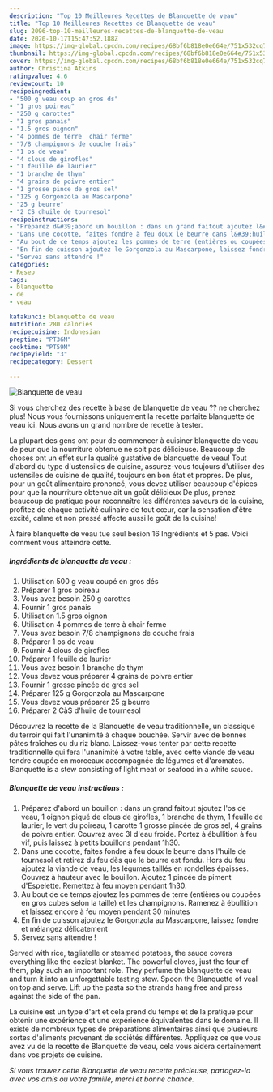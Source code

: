 ```yaml
---
description: "Top 10 Meilleures Recettes de Blanquette de veau"
title: "Top 10 Meilleures Recettes de Blanquette de veau"
slug: 2096-top-10-meilleures-recettes-de-blanquette-de-veau
date: 2020-10-17T15:47:52.188Z
image: https://img-global.cpcdn.com/recipes/68bf6b818e0e664e/751x532cq70/blanquette-de-veau-photo-principale-de-la-recette.jpg
thumbnail: https://img-global.cpcdn.com/recipes/68bf6b818e0e664e/751x532cq70/blanquette-de-veau-photo-principale-de-la-recette.jpg
cover: https://img-global.cpcdn.com/recipes/68bf6b818e0e664e/751x532cq70/blanquette-de-veau-photo-principale-de-la-recette.jpg
author: Christina Atkins
ratingvalue: 4.6
reviewcount: 10
recipeingredient:
- "500 g veau coup en gros ds"
- "1 gros poireau"
- "250 g carottes"
- "1 gros panais"
- "1.5 gros oignon"
- "4 pommes de terre  chair ferme"
- "7/8 champignons de couche frais"
- "1 os de veau"
- "4 clous de girofles"
- "1 feuille de laurier"
- "1 branche de thym"
- "4 grains de poivre entier"
- "1 grosse pince de gros sel"
- "125 g Gorgonzola au Mascarpone"
- "25 g beurre"
- "2 CS dhuile de tournesol"
recipeinstructions:
- "Préparez d&#39;abord un bouillon : dans un grand faitout ajoutez l&#39;os de veau, 1 oignon piqué de clous de girofles, 1 branche de thym, 1 feuille de laurier, le vert du poireau, 1 carotte 1 grosse pincée de gros sel, 4 grains de poivre entier. Couvrez avec 3l d&#39;eau froide. Portez à ébullition à feu vif, puis laissez à petits bouillons pendant 1h30."
- "Dans une cocotte, faites fondre à feu doux le beurre dans l&#39;huile de tournesol et retirez du feu dès que le beurre est fondu. Hors du feu ajoutez la viande de veau, les légumes taillés en rondelles épaisses. Couvrez à hauteur avec le bouillon. Ajoutez 1 pincée de piment d&#39;Espelette. Remettez à feu moyen pendant 1h30."
- "Au bout de ce temps ajoutez les pommes de terre (entières ou coupées en gros cubes selon la taille) et les champignons. Ramenez à ébullition et laissez encore à feu moyen pendant 30 minutes"
- "En fin de cuisson ajoutez le Gorgonzola au Mascarpone, laissez fondre et mélangez délicatement"
- "Servez sans attendre !"
categories:
- Resep
tags:
- blanquette
- de
- veau

katakunci: blanquette de veau 
nutrition: 280 calories
recipecuisine: Indonesian
preptime: "PT36M"
cooktime: "PT59M"
recipeyield: "3"
recipecategory: Dessert

---
```



![Blanquette de veau](https://img-global.cpcdn.com/recipes/68bf6b818e0e664e/751x532cq70/blanquette-de-veau-photo-principale-de-la-recette.jpg)

Si vous cherchez des recette à base de blanquette de veau ?? ne cherchez plus! Nous vous fournissons uniquement la recette parfaite blanquette de veau ici. Nous avons un grand nombre de recette à tester.

La plupart des gens ont peur de commencer à cuisiner blanquette de veau de peur que la nourriture obtenue ne soit pas délicieuse. Beaucoup de choses ont un effet sur la qualité gustative de blanquette de veau! Tout d'abord du type d'ustensiles de cuisine, assurez-vous toujours d'utiliser des ustensiles de cuisine de qualité, toujours en bon état et propres. De plus, pour un goût alimentaire prononcé, vous devez utiliser beaucoup d'épices pour que la nourriture obtenue ait un goût délicieux De plus, prenez beaucoup de pratique pour reconnaître les différentes saveurs de la cuisine, profitez de chaque activité culinaire de tout cœur, car la sensation d'être excité, calme et non pressé affecte aussi le goût de la cuisine!

<!--inarticleads1-->

À faire blanquette de veau tue seul besion 16 Ingrédients et 5 pas. Voici comment vous atteindre cette.

##### Ingrédients de blanquette de veau :

1. Utilisation 500 g veau coupé en gros dés
1. Préparer 1 gros poireau
1. Vous avez besoin 250 g carottes
1. Fournir 1 gros panais
1. Utilisation 1.5 gros oignon
1. Utilisation 4 pommes de terre à chair ferme
1. Vous avez besoin 7/8 champignons de couche frais
1. Préparer 1 os de veau
1. Fournir 4 clous de girofles
1. Préparer 1 feuille de laurier
1. Vous avez besoin 1 branche de thym
1. Vous devez vous préparer 4 grains de poivre entier
1. Fournir 1 grosse pincée de gros sel
1. Préparer 125 g Gorgonzola au Mascarpone
1. Vous devez vous préparer 25 g beurre
1. Préparer 2 CàS d&#39;huile de tournesol


Découvrez la recette de la Blanquette de veau traditionnelle, un classique du terroir qui fait l&#39;unanimité à chaque bouchée. Servir avec de bonnes pâtes fraîches ou du riz blanc. Laissez-vous tenter par cette recette traditionnelle qui fera l&#39;unanimité à votre table, avec cette viande de veau tendre coupée en morceaux accompagnée de légumes et d&#39;aromates. Blanquette is a stew consisting of light meat or seafood in a white sauce. 

<!--inarticleads2-->

##### Blanquette de veau instructions :

1. Préparez d&#39;abord un bouillon : dans un grand faitout ajoutez l&#39;os de veau, 1 oignon piqué de clous de girofles, 1 branche de thym, 1 feuille de laurier, le vert du poireau, 1 carotte 1 grosse pincée de gros sel, 4 grains de poivre entier. Couvrez avec 3l d&#39;eau froide. Portez à ébullition à feu vif, puis laissez à petits bouillons pendant 1h30.
1. Dans une cocotte, faites fondre à feu doux le beurre dans l&#39;huile de tournesol et retirez du feu dès que le beurre est fondu. Hors du feu ajoutez la viande de veau, les légumes taillés en rondelles épaisses. Couvrez à hauteur avec le bouillon. Ajoutez 1 pincée de piment d&#39;Espelette. Remettez à feu moyen pendant 1h30.
1. Au bout de ce temps ajoutez les pommes de terre (entières ou coupées en gros cubes selon la taille) et les champignons. Ramenez à ébullition et laissez encore à feu moyen pendant 30 minutes
1. En fin de cuisson ajoutez le Gorgonzola au Mascarpone, laissez fondre et mélangez délicatement
1. Servez sans attendre !


Served with rice, tagliatelle or steamed potatoes, the sauce covers everything like the coziest blanket. The powerful cloves, just the four of them, play such an important role. They perfume the blanquette de veau and turn it into an unforgettable tasting stew. Spoon the Blanquette of veal on top and serve. Lift up the pasta so the strands hang free and press against the side of the pan. 

<!--inarticleads1-->

<p>
La cuisine est un type d'art et cela prend du temps et de la pratique pour obtenir une expérience et une expérience équivalentes dans le domaine. Il existe de nombreux types de préparations alimentaires ainsi que plusieurs sortes d'aliments provenant de sociétés différentes. Appliquez ce que vous avez vu de la recette de Blanquette de veau, cela vous aidera certainement dans vos projets de cuisine.
</p>

<p>
<i>Si vous trouvez cette Blanquette de veau recette précieuse, partagez-la avec vos amis ou votre famille, merci et bonne chance.</i>
</p>
